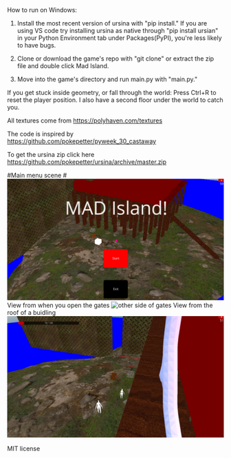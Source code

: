 How to run on Windows:

1) Install the most recent version of ursina with "pip install."
If you are using VS code try installing ursina as native through "pip install ursian" in your Python Environment tab under Packages(PyPI), you're less likely to have bugs.
2) Clone or download the game's repo with "git clone" or extract the zip file and double click Mad Island.

3) Move into the game's directory and run main.py with "main.py."


If you get stuck inside geometry, or fall through the world:
Press Ctrl+R to reset the player position. I also have a second floor under the world to catch you.
  
All textures come from https://polyhaven.com/textures
  
The code is inspired by https://github.com/pokepetter/pyweek_30_castaway
  
To get the ursina zip click here https://github.com/pokepetter/ursina/archive/master.zip
  
#Main menu scene
#![UrsineIsland Intro](https://github.com/DavesCodeData/UrsineIsland/blob/master/LoadedMenu.png)
View from when you open the gates
![other side of gates](https://github.com/DavesCodeData/UrsineIslanda/blob/master/pic1.png)
View from the roof of a buidling
![roof view](https://github.com/DavesCodeData/UrsineIsland/blob/master/OntheRoof.png)

MIT license
